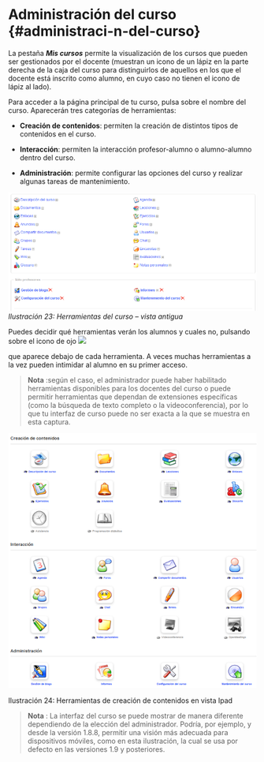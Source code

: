 # Administración del curso {#administraci-n-del-curso}

La pestaña _**Mis cursos**_ permite la visualización de los cursos que pueden ser gestionados por el docente (muestran un icono de un lápiz en la parte derecha de la caja del curso para distinguirlos de aquellos en los que el docente está inscrito como alumno, en cuyo caso no tienen el icono de lápiz al lado).

Para acceder a la página principal de tu curso, pulsa sobre el nombre del curso. Aparecerán tres categorías de herramientas:

*   **Creación de contenidos**: permiten la creación de distintos tipos de contenidos en el curso.

*   **Interacción**: permiten la interacción profesor-alumno o alumno-alumno dentro del curso.

*   **Administración**: permite configurar las opciones del curso y realizar algunas tareas de mantenimiento.

![](assets/images26.png)*Ilustración 23: Herramientas del curso – vista antigua*

Puedes decidir qué herramientas verán los alumnos y cuales no, pulsando sobre el icono de ojo <img width="32/24px" src="../../assets/visible.svg" />

que aparece debajo de cada herramienta. A veces muchas herramientas a la vez pueden intimidar al alumno en su primer acceso.

> **Nota** :según el caso, el administrador puede haber habilitado herramientas disponibles para los docentes del curso o puede permitir herramientas que dependan de extensiones específicas (como la búsqueda de texto completo o la videoconferencia), por lo que tu interfaz de curso puede no ser exacta a la que se muestra en esta captura.



![](assets/images27.png)

Ilustración 24: Herramientas de creación de contenidos en vista Ipad

> **Nota** : La interfaz del curso se puede mostrar de manera diferente dependiendo de la elección del administrador. Podría, por ejemplo, y desde la versión 1.8.8, permitir una visión más adecuada para dispositivos móviles, como en esta ilustración, la cual se usa por defecto en las versiones 1.9 y posteriores.
